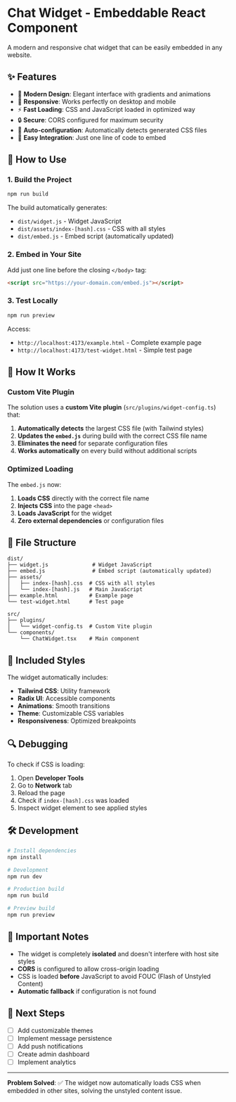 # Chat Widget - Embeddable React Component

A modern and responsive chat widget that can be easily embedded in any website.

## ✨ Features

- 🎨 **Modern Design**: Elegant interface with gradients and animations
- 📱 **Responsive**: Works perfectly on desktop and mobile
- ⚡ **Fast Loading**: CSS and JavaScript loaded in optimized way
- 🔒 **Secure**: CORS configured for maximum security
- 🔄 **Auto-configuration**: Automatically detects generated CSS files
- 🎯 **Easy Integration**: Just one line of code to embed

## 🚀 How to Use

### 1. Build the Project

```bash
npm run build
```

The build automatically generates:

- `dist/widget.js` - Widget JavaScript
- `dist/assets/index-[hash].css` - CSS with all styles
- `dist/embed.js` - Embed script (automatically updated)

### 2. Embed in Your Site

Add just one line before the closing `</body>` tag:

```html
<script src="https://your-domain.com/embed.js"></script>
```

### 3. Test Locally

```bash
npm run preview
```

Access:

- `http://localhost:4173/example.html` - Complete example page
- `http://localhost:4173/test-widget.html` - Simple test page

## 🔧 How It Works

### Custom Vite Plugin

The solution uses a **custom Vite plugin** (`src/plugins/widget-config.ts`) that:

1. **Automatically detects** the largest CSS file (with Tailwind styles)
2. **Updates the `embed.js`** during build with the correct CSS file name
3. **Eliminates the need** for separate configuration files
4. **Works automatically** on every build without additional scripts

### Optimized Loading

The `embed.js` now:

1. **Loads CSS** directly with the correct file name
2. **Injects CSS** into the page `<head>`
3. **Loads JavaScript** for the widget
4. **Zero external dependencies** or configuration files

## 📁 File Structure

```
dist/
├── widget.js              # Widget JavaScript
├── embed.js               # Embed script (automatically updated)
├── assets/
│   ├── index-[hash].css  # CSS with all styles
│   └── index-[hash].js   # Main JavaScript
├── example.html          # Example page
└── test-widget.html      # Test page

src/
├── plugins/
│   └── widget-config.ts  # Custom Vite plugin
└── components/
    └── ChatWidget.tsx    # Main component
```

## 🎨 Included Styles

The widget automatically includes:

- **Tailwind CSS**: Utility framework
- **Radix UI**: Accessible components
- **Animations**: Smooth transitions
- **Theme**: Customizable CSS variables
- **Responsiveness**: Optimized breakpoints

## 🔍 Debugging

To check if CSS is loading:

1. Open **Developer Tools**
2. Go to **Network** tab
3. Reload the page
4. Check if `index-[hash].css` was loaded
5. Inspect widget element to see applied styles

## 🛠️ Development

```bash
# Install dependencies
npm install

# Development
npm run dev

# Production build
npm run build

# Preview build
npm run preview
```

## 📝 Important Notes

- The widget is completely **isolated** and doesn't interfere with host site styles
- **CORS** is configured to allow cross-origin loading
- CSS is loaded **before** JavaScript to avoid FOUC (Flash of Unstyled Content)
- **Automatic fallback** if configuration is not found

## 🎯 Next Steps

- [ ] Add customizable themes
- [ ] Implement message persistence
- [ ] Add push notifications
- [ ] Create admin dashboard
- [ ] Implement analytics

---

**Problem Solved**: ✅ The widget now automatically loads CSS when embedded in other sites, solving the unstyled content issue.
